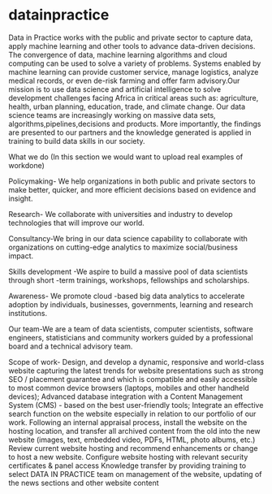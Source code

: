 # datainpractice

Data in Practice works with the public and private sector to capture data, apply machine learning and other tools to advance data-driven decisions. The convergence of data, machine learning algorithms and cloud computing can be used to solve a variety of problems. Systems enabled by machine learning can provide customer service, manage logistics, analyze medical records, or even de-risk farming and offer farm advisory.Our mission is to use data science and artificial intelligence to solve development challenges facing Africa in critical areas such as:  agriculture, health, urban planning, education, trade, and climate change. Our data science teams are increasingly working on massive data sets, algorithms,pipelines,decisions and products. More importantly, the findings are presented to our partners and the knowledge generated is applied in training to build data skills in our society.

What we do (In this section we would want to upload real examples of workdone)

Policymaking- We help organizations in both public and private sectors to make better, quicker, and more efficient decisions based on evidence and insight.

Research- We collaborate with universities and industry to develop technologies that will improve our world.

Consultancy-We bring in our data science capability to collaborate with organizations on cutting-edge analytics to maximize social/business impact.

Skills development -We aspire to build a massive pool of data scientists through short -term trainings, workshops, fellowships and scholarships. 

Awareness- We promote cloud -based big data analytics to accelerate adoption by individuals, businesses, governments, learning and research institutions. 

Our team-We are a team of data scientists, computer scientists, software engineers, statisticians and community workers guided by a professional board and a technical advisory team.


Scope of work- Design, and develop a dynamic, responsive and world-class website capturing the latest trends for website presentations such as strong SEO / placement guarantee and which is compatible and easily accessible to most common device browsers (laptops, mobiles and other handheld devices);
Advanced database integration with a Content Management System (CMS) - based on the best user-friendly tools;
Integrate an effective search function on the website especially in relation to our portfolio of our work.
Following an internal appraisal process, install the website on the hosting location, and transfer all archived content from the old into the new website (images, text, embedded video, PDFs, HTML, photo albums, etc.)
Review current website hosting and recommend enhancements or change to host a new website.
Configure website hosting with relevant security certificates & panel access
Knowledge transfer by providing training to select DATA IN PRACTICE team on management of the website, updating of the news sections and other website content
